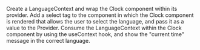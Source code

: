 Create a LanguageContext and wrap the Clock component within its provider.
Add a select tag to the component in which the Clock component is rendered that allows the user to select the language, and pass it as a value to the Provider.
Consume the LanguageContext within the Clock component by using the useContext hook, and show the "current time" message in the correct language.
